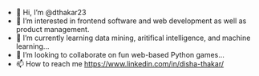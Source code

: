 - 👋 Hi, I’m @dthakar23
- 👀 I’m interested in frontend software and web development as well as product management.
- 🌱 I’m currently learning data mining, aritifical intelligence, and machine learning...
- 💞️ I’m looking to collaborate on fun web-based Python games...
- 📫 How to reach me https://www.linkedin.com/in/disha-thakar/

<!---
dthakar23/dthakar23 is a ✨ special ✨ repository because its `README.md` (this file) appears on your GitHub profile.
You can click the Preview link to take a look at your changes.
--->

